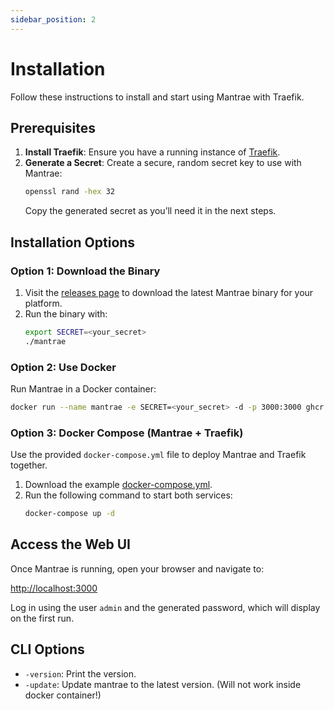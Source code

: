 ```yaml
---
sidebar_position: 2
---
```


# Installation

Follow these instructions to install and start using Mantrae with Traefik.

## Prerequisites

1. **Install Traefik**: Ensure you have a running instance of
   [Traefik](https://traefik.io/).
2. **Generate a Secret**: Create a secure, random secret key to use with
   Mantrae:
   ```bash
   openssl rand -hex 32
   ```
   Copy the generated secret as you’ll need it in the next steps.

## Installation Options

### Option 1: Download the Binary

1. Visit the [releases page](https://github.com/mizuchilabs/mantrae/releases) to
   download the latest Mantrae binary for your platform.
2. Run the binary with:
   ```bash
   export SECRET=<your_secret>
   ./mantrae
   ```

### Option 2: Use Docker

Run Mantrae in a Docker container:

```bash
docker run --name mantrae -e SECRET=<your_secret> -d -p 3000:3000 ghcr.io/mizuchilabs/mantrae:latest
```

### Option 3: Docker Compose (Mantrae + Traefik)

Use the provided `docker-compose.yml` file to deploy Mantrae and Traefik
together.

1. Download the example
   [docker-compose.yml](https://github.com/mizuchilabs/mantrae/blob/main/docker-compose.yml).
2. Run the following command to start both services:
   ```bash
   docker-compose up -d
   ```

## Access the Web UI

Once Mantrae is running, open your browser and navigate to:

[http://localhost:3000](http://localhost:3000)

Log in using the user `admin` and the generated password, which will display on
the first run.

## CLI Options

- `-version`: Print the version.
- `-update`: Update mantrae to the latest version. (Will not work inside docker
  container!)
